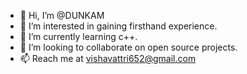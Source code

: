 - 👋 Hi, I’m @DUNKAM
- 👀 I’m interested in gaining firsthand experience.
- 🌱 I’m currently learning c++.
- 💞️ I’m looking to collaborate on open source projects.
- 📫 Reach me at  vishavattri652@gmail.com

<!---
DUNKAM/DUNKAM is a ✨ special ✨ repository because its `README.md` (this file) appears on your GitHub profile.
You can click the Preview link to take a look at your changes.
--->
